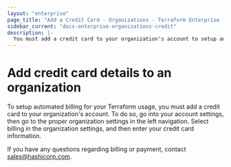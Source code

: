 ```yaml
---
layout: "enterprise"
page_title: "Add a Credit Card - Organizations - Terraform Enterprise (legacy)"
sidebar_current: "docs-enterprise-organizations-credit"
description: |-
  You must add a credit card to your organization's account to setup auto billing.
---
```


# Add credit card details to an organization

To setup automated billing for your Terraform usage, you must add a credit card
to your organization's account. To do so, go into your account settings, then go
to the proper organization settings in the left navigation. Select billing in
the organization settings, and then enter your credit card information.

If you have any questions regarding billing or payment, contact [sales@hashicorp.com](mailto:sales@hashicorp.com).
